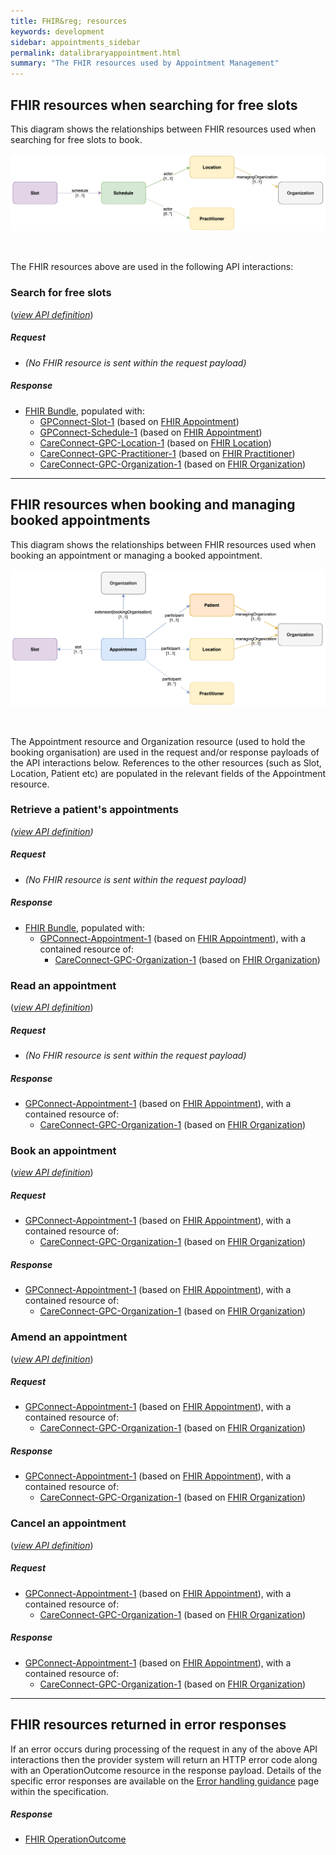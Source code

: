 ```yaml
---
title: FHIR&reg; resources
keywords: development
sidebar: appointments_sidebar
permalink: datalibraryappointment.html
summary: "The FHIR resources used by Appointment Management"
---
```


## FHIR resources when searching for free slots ##

This diagram shows the relationships between FHIR resources used when searching for free slots to book.

![Diagram - Slot resource relationship structure](images/appointments/appointment-fhir-resources-slot.png)

<br />

The FHIR resources above are used in the following API interactions:

### Search for free slots ###

([*view API definition*](appointments_use_case_search_for_free_slots.html))

##### Request #####

- *(No FHIR resource is sent within the request payload)*

##### Response #####

- [FHIR Bundle](https://www.hl7.org/fhir/STU3/bundle.html), populated with:
  - [GPConnect-Slot-1](https://fhir.nhs.uk/STU3/StructureDefinition/GPConnect-Slot-1) (based on [FHIR Appointment](https://www.hl7.org/fhir/STU3/appointment.html))
  - [GPConnect-Schedule-1](https://fhir.nhs.uk/STU3/StructureDefinition/GPConnect-Schedule-1) (based on [FHIR Appointment](https://www.hl7.org/fhir/STU3/schedule.html))
  - [CareConnect-GPC-Location-1](https://fhir.nhs.uk/STU3/StructureDefinition/CareConnect-GPC-Location-1) (based on [FHIR Location](https://www.hl7.org/fhir/STU3/location.html))
  - [CareConnect-GPC-Practitioner-1](https://fhir.nhs.uk/STU3/StructureDefinition/CareConnect-GPC-Practitioner-1) (based on [FHIR Practitioner](https://www.hl7.org/fhir/STU3/appointment.html))
  - [CareConnect-GPC-Organization-1](https://fhir.nhs.uk/STU3/StructureDefinition/CareConnect-GPC-Organization-1) (based on [FHIR Organization](https://www.hl7.org/fhir/STU3/appointment.html))

---

## FHIR resources when booking and managing booked appointments ##

This diagram shows the relationships between FHIR resources used when booking an appointment or managing a booked appointment.

![Diagram - Appointment resource relationship structure](images/appointments/appointment-fhir-resources-appointment.png)

<br/>

The Appointment resource and Organization resource (used to hold the booking organisation) are used in the request and/or response payloads of the API interactions below.  References to the other resources (such as Slot, Location, Patient etc) are populated in the relevant fields of the Appointment resource.

### Retrieve a patient's appointments ##

*([view API definition](appointments_use_case_retrieve_a_patients_appointments.html))*

##### Request #####

- *(No FHIR resource is sent within the request payload)*

##### Response #####

- [FHIR Bundle](https://www.hl7.org/fhir/STU3/bundle.html), populated with:
	- [GPConnect-Appointment-1](https://fhir.nhs.uk/STU3/StructureDefinition/GPConnect-Appointment-1) (based on [FHIR Appointment](https://www.hl7.org/fhir/STU3/appointment.html)), with a contained resource of:
		- [CareConnect-GPC-Organization-1](https://fhir.nhs.uk/STU3/StructureDefinition/CareConnect-GPC-Organization-1) (based on [FHIR Organization](https://www.hl7.org/fhir/STU3/organization.html))

### Read an appointment ###

([*view API definition*](appointments_use_case_read_an_appointment.html))

##### Request #####

- *(No FHIR resource is sent within the request payload)*

##### Response #####

- [GPConnect-Appointment-1](https://fhir.nhs.uk/STU3/StructureDefinition/GPConnect-Appointment-1) (based on [FHIR Appointment](https://www.hl7.org/fhir/STU3/appointment.html)), with a contained resource of:
	- [CareConnect-GPC-Organization-1](https://fhir.nhs.uk/STU3/StructureDefinition/CareConnect-GPC-Organization-1) (based on [FHIR Organization](https://www.hl7.org/fhir/STU3/organization.html))


### Book an appointment ###

([*view API definition*](appointments_use_case_book_an_appointment.html))

##### Request #####

- [GPConnect-Appointment-1](https://fhir.nhs.uk/STU3/StructureDefinition/GPConnect-Appointment-1) (based on [FHIR Appointment](https://www.hl7.org/fhir/STU3/appointment.html)), with a contained resource of:
	- [CareConnect-GPC-Organization-1](https://fhir.nhs.uk/STU3/StructureDefinition/CareConnect-GPC-Organization-1) (based on [FHIR Organization](https://www.hl7.org/fhir/STU3/organization.html))

##### Response #####

- [GPConnect-Appointment-1](https://fhir.nhs.uk/STU3/StructureDefinition/GPConnect-Appointment-1) (based on [FHIR Appointment](https://www.hl7.org/fhir/STU3/appointment.html)), with a contained resource of:
	- [CareConnect-GPC-Organization-1](https://fhir.nhs.uk/STU3/StructureDefinition/CareConnect-GPC-Organization-1) (based on [FHIR Organization](https://www.hl7.org/fhir/STU3/organization.html))



### Amend an appointment ###

([*view API definition*](appointments_use_case_amend_an_appointment.html))

##### Request #####

- [GPConnect-Appointment-1](https://fhir.nhs.uk/STU3/StructureDefinition/GPConnect-Appointment-1) (based on [FHIR Appointment](https://www.hl7.org/fhir/STU3/appointment.html)), with a contained resource of:
	- [CareConnect-GPC-Organization-1](https://fhir.nhs.uk/STU3/StructureDefinition/CareConnect-GPC-Organization-1) (based on [FHIR Organization](https://www.hl7.org/fhir/STU3/organization.html))

##### Response #####

- [GPConnect-Appointment-1](https://fhir.nhs.uk/STU3/StructureDefinition/GPConnect-Appointment-1) (based on [FHIR Appointment](https://www.hl7.org/fhir/STU3/appointment.html)), with a contained resource of:
	- [CareConnect-GPC-Organization-1](https://fhir.nhs.uk/STU3/StructureDefinition/CareConnect-GPC-Organization-1) (based on [FHIR Organization](https://www.hl7.org/fhir/STU3/organization.html))


### Cancel an appointment ###

([*view API definition*](appointments_use_case_cancel_an_appointment.html))

##### Request #####

- [GPConnect-Appointment-1](https://fhir.nhs.uk/STU3/StructureDefinition/GPConnect-Appointment-1) (based on [FHIR Appointment](https://www.hl7.org/fhir/STU3/appointment.html)), with a contained resource of:
	- [CareConnect-GPC-Organization-1](https://fhir.nhs.uk/STU3/StructureDefinition/CareConnect-GPC-Organization-1) (based on [FHIR Organization](https://www.hl7.org/fhir/STU3/organization.html))

##### Response #####

- [GPConnect-Appointment-1](https://fhir.nhs.uk/STU3/StructureDefinition/GPConnect-Appointment-1) (based on [FHIR Appointment](https://www.hl7.org/fhir/STU3/appointment.html)), with a contained resource of:
	- [CareConnect-GPC-Organization-1](https://fhir.nhs.uk/STU3/StructureDefinition/CareConnect-GPC-Organization-1) (based on [FHIR Organization](https://www.hl7.org/fhir/STU3/organization.html))

---

## FHIR resources returned in error responses ##

If an error occurs during processing of the request in any of the above API interactions then the provider system will return an HTTP error code along with an OperationOutcome resource in the response payload. Details of the specific error responses are available on the [Error handling guidance](/development_fhir_error_handling_guidance.html) page within the specification.

##### Response #####

- [FHIR OperationOutcome](https://www.hl7.org/fhir/STU3/operationoutcome.html)
